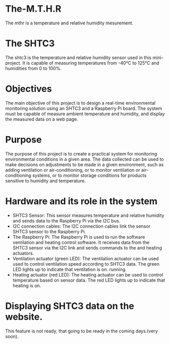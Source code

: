 # The-M.T.H.R
The mthr is a temperature and relative humidity mesurement.
# The SHTC3
The shtc3 is the temperature and relative humidity sensor used in this mini-project.
It is capable of measuring temperatures from -40°C to 125°C and humidities from 0 to 100%.
# Objectives
The main objective of this project is to design a real-time environmental monitoring solution using an SHTC3 and a Raspberry Pi board.
The system must be capable of measure ambient temperature and humidity, and display the measured data on a web page.
# Purpose
The purpose of this project is to create a practical system for monitoring environmental conditions in a given area.
The data collected can be used to make decisions on adjustments to be made in a given environment, such as adding ventilation or air-conditioning, or to monitor ventilation or air-conditioning systems, or to monitor storage conditions for products
sensitive to humidity and temperature.
# Hardware and its role in the system
 * SHTC3 Sensor: This sensor measures temperature and relative humidity and sends data to the Raspberry Pi via the I2C bus.
 * I2C connection cables: The I2C connection cables link the sensor SHTC3 sensor to the Raspberry Pi.
 * The Raspberry Pi: The Raspberry Pi is used to run the software ventilation and heating control software. It receives data from the SHTC3 sensor via the      I2C link and sends commands to the and heating actuators.
 * Ventilation actuator (green LED): The ventilation actuator can be used used to control ventilation speed according to SHTC3 data. The green LED lights       up to indicate that ventilation is on. running.
 * Heating actuator (red LED): The heating actuator can be used to control temperature based on sensor data. The red LED lights up to indicate that             heating is on.
# Displaying SHTC3 data on the website.
This feature is not ready, that going to be ready in the coming days.(very soon).
